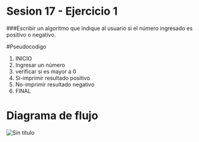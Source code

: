 # Sesion 17 - Ejercicio 1
###Escribir un algoritmo que indique al usuario si el número ingresado es positivo o negativo.

#Pseudocodigo

1. INICIO
2. Ingresar un número
3. verificar si es mayor a 0 
4. Sí-imprimir resultado positivo
5. No-imprimir resultado negativo
6. FINAL

# Diagrama de flujo
![Sin titulo](http://i66.tinypic.com/24eyip4.jpg  )
